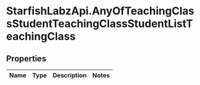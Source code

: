 # StarfishLabzApi.AnyOfTeachingClassStudentTeachingClassStudentListTeachingClass

## Properties
Name | Type | Description | Notes
------------ | ------------- | ------------- | -------------
